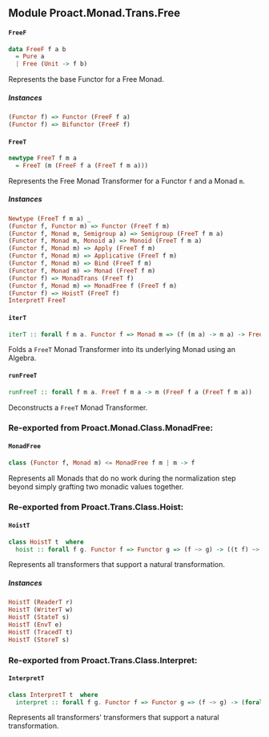 ## Module Proact.Monad.Trans.Free

#### `FreeF`

``` purescript
data FreeF f a b
  = Pure a
  | Free (Unit -> f b)
```

Represents the base Functor for a Free Monad.

##### Instances
``` purescript
(Functor f) => Functor (FreeF f a)
(Functor f) => Bifunctor (FreeF f)
```

#### `FreeT`

``` purescript
newtype FreeT f m a
  = FreeT (m (FreeF f a (FreeT f m a)))
```

Represents the Free Monad Transformer for a Functor `f` and a Monad `m`.

##### Instances
``` purescript
Newtype (FreeT f m a) _
(Functor f, Functor m) => Functor (FreeT f m)
(Functor f, Monad m, Semigroup a) => Semigroup (FreeT f m a)
(Functor f, Monad m, Monoid a) => Monoid (FreeT f m a)
(Functor f, Monad m) => Apply (FreeT f m)
(Functor f, Monad m) => Applicative (FreeT f m)
(Functor f, Monad m) => Bind (FreeT f m)
(Functor f, Monad m) => Monad (FreeT f m)
(Functor f) => MonadTrans (FreeT f)
(Functor f, Monad m) => MonadFree f (FreeT f m)
(Functor f) => HoistT (FreeT f)
InterpretT FreeT
```

#### `iterT`

``` purescript
iterT :: forall f m a. Functor f => Monad m => (f (m a) -> m a) -> FreeT f m a -> m a
```

Folds a `FreeT` Monad Transformer into its underlying Monad using an
Algebra.

#### `runFreeT`

``` purescript
runFreeT :: forall f m a. FreeT f m a -> m (FreeF f a (FreeT f m a))
```

Deconstructs a `FreeT` Monad Transformer.


### Re-exported from Proact.Monad.Class.MonadFree:

#### `MonadFree`

``` purescript
class (Functor f, Monad m) <= MonadFree f m | m -> f
```

Represents all Monads that do no work during the normalization step beyond
simply grafting two monadic values together.

### Re-exported from Proact.Trans.Class.Hoist:

#### `HoistT`

``` purescript
class HoistT t  where
  hoist :: forall f g. Functor f => Functor g => (f ~> g) -> ((t f) ~> (t g))
```

Represents all transformers that support a natural transformation.

##### Instances
``` purescript
HoistT (ReaderT r)
HoistT (WriterT w)
HoistT (StateT s)
HoistT (EnvT e)
HoistT (TracedT t)
HoistT (StoreT s)
```

### Re-exported from Proact.Trans.Class.Interpret:

#### `InterpretT`

``` purescript
class InterpretT t  where
  interpret :: forall f g. Functor f => Functor g => (f ~> g) -> (forall m. Functor m => (t f m) ~> (t g m))
```

Represents all transformers' transformers that support a natural
transformation.


